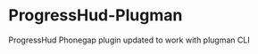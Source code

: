 ProgressHud-Plugman
===================

ProgressHud Phonegap plugin updated to work with plugman CLI
